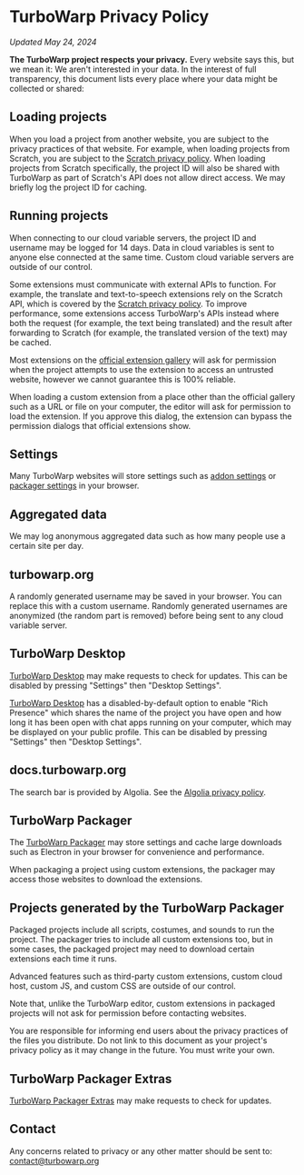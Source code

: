 TurboWarp Privacy Policy
========================

_Updated May 24, 2024_

**The TurboWarp project respects your privacy.** Every website says this, but we mean it: We aren't interested in your data. In the interest of full transparency, this document lists every place where your data might be collected or shared:

Loading projects
----------------

When you load a project from another website, you are subject to the privacy practices of that website. For example, when loading projects from Scratch, you are subject to the [Scratch privacy policy](https://scratch.mit.edu/privacy_policy). When loading projects from Scratch specifically, the project ID will also be shared with TurboWarp as part of Scratch's API does not allow direct access. We may briefly log the project ID for caching.

Running projects
----------------

When connecting to our cloud variable servers, the project ID and username may be logged for 14 days. Data in cloud variables is sent to anyone else connected at the same time. Custom cloud variable servers are outside of our control.

Some extensions must communicate with external APIs to function. For example, the translate and text-to-speech extensions rely on the Scratch API, which is covered by the [Scratch privacy policy](https://scratch.mit.edu/privacy_policy). To improve performance, some extensions access TurboWarp's APIs instead where both the request (for example, the text being translated) and the result after forwarding to Scratch (for example, the translated version of the text) may be cached.

Most extensions on the [official extension gallery](https://extensions.turbowarp.org/) will ask for permission when the project attempts to use the extension to access an untrusted website, however we cannot guarantee this is 100% reliable.

When loading a custom extension from a place other than the official gallery such as a URL or file on your computer, the editor will ask for permission to load the extension. If you approve this dialog, the extension can bypass the permission dialogs that official extensions show.

Settings
--------

Many TurboWarp websites will store settings such as [addon settings](https://turbowarp.org/addons) or [packager settings](https://packager.turbowarp.org/) in your browser.

Aggregated data
---------------

We may log anonymous aggregated data such as how many people use a certain site per day.

turbowarp.org
-------------

A randomly generated username may be saved in your browser. You can replace this with a custom username. Randomly generated usernames are anonymized (the random part is removed) before being sent to any cloud variable server.

TurboWarp Desktop
-----------------

[TurboWarp Desktop](https://desktop.turbowarp.org/) may make requests to check for updates. This can be disabled by pressing "Settings" then "Desktop Settings".

[TurboWarp Desktop](https://desktop.turbowarp.org/) has a disabled-by-default option to enable "Rich Presence" which shares the name of the project you have open and how long it has been open with chat apps running on your computer, which may be displayed on your public profile. This can be disabled by pressing "Settings" then "Desktop Settings".

docs.turbowarp.org
------------------

The search bar is provided by Algolia. See the [Algolia privacy policy](https://www.algolia.com/policies/privacy/).

TurboWarp Packager
------------------

The [TurboWarp Packager](https://packager.turbowarp.org/) may store settings and cache large downloads such as Electron in your browser for convenience and performance.

When packaging a project using custom extensions, the packager may access those websites to download the extensions.

Projects generated by the TurboWarp Packager
--------------------------------------------

Packaged projects include all scripts, costumes, and sounds to run the project. The packager tries to include all custom extensions too, but in some cases, the packaged project may need to download certain extensions each time it runs.

Advanced features such as third-party custom extensions, custom cloud host, custom JS, and custom CSS are outside of our control.

Note that, unlike the TurboWarp editor, custom extensions in packaged projects will not ask for permission before contacting websites.

You are responsible for informing end users about the privacy practices of the files you distribute. Do not link to this document as your project's privacy policy as it may change in the future. You must write your own.

TurboWarp Packager Extras
-------------------------

[TurboWarp Packager Extras](https://github.com/TurboWarp/packager-extras/releases) may make requests to check for updates.

Contact
-------

Any concerns related to privacy or any other matter should be sent to: [contact@turbowarp.org](mailto:contact@turbowarp.org)